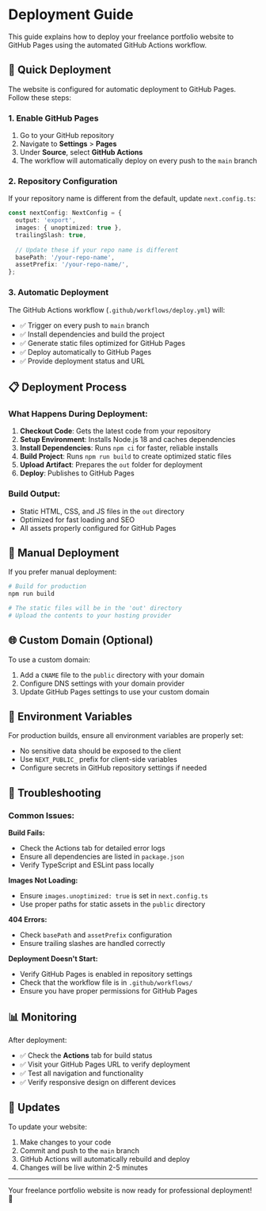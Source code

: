 # Deployment Guide

This guide explains how to deploy your freelance portfolio website to GitHub Pages using the automated GitHub Actions workflow.

## 🚀 Quick Deployment

The website is configured for automatic deployment to GitHub Pages. Follow these steps:

### 1. Enable GitHub Pages

1. Go to your GitHub repository
2. Navigate to **Settings** > **Pages**
3. Under **Source**, select **GitHub Actions**
4. The workflow will automatically deploy on every push to the `main` branch

### 2. Repository Configuration

If your repository name is different from the default, update `next.config.ts`:

```typescript
const nextConfig: NextConfig = {
  output: 'export',
  images: { unoptimized: true },
  trailingSlash: true,
  
  // Update these if your repo name is different
  basePath: '/your-repo-name',
  assetPrefix: '/your-repo-name/',
};
```

### 3. Automatic Deployment

The GitHub Actions workflow (`.github/workflows/deploy.yml`) will:

- ✅ Trigger on every push to `main` branch
- ✅ Install dependencies and build the project
- ✅ Generate static files optimized for GitHub Pages
- ✅ Deploy automatically to GitHub Pages
- ✅ Provide deployment status and URL

## 📋 Deployment Process

### What Happens During Deployment:

1. **Checkout Code**: Gets the latest code from your repository
2. **Setup Environment**: Installs Node.js 18 and caches dependencies
3. **Install Dependencies**: Runs `npm ci` for faster, reliable installs
4. **Build Project**: Runs `npm run build` to create optimized static files
5. **Upload Artifact**: Prepares the `out` folder for deployment
6. **Deploy**: Publishes to GitHub Pages

### Build Output:

- Static HTML, CSS, and JS files in the `out` directory
- Optimized for fast loading and SEO
- All assets properly configured for GitHub Pages

## 🔧 Manual Deployment

If you prefer manual deployment:

```bash
# Build for production
npm run build

# The static files will be in the 'out' directory
# Upload the contents to your hosting provider
```

## 🌐 Custom Domain (Optional)

To use a custom domain:

1. Add a `CNAME` file to the `public` directory with your domain
2. Configure DNS settings with your domain provider
3. Update GitHub Pages settings to use your custom domain

## 📝 Environment Variables

For production builds, ensure all environment variables are properly set:

- No sensitive data should be exposed to the client
- Use `NEXT_PUBLIC_` prefix for client-side variables
- Configure secrets in GitHub repository settings if needed

## 🚨 Troubleshooting

### Common Issues:

**Build Fails:**
- Check the Actions tab for detailed error logs
- Ensure all dependencies are listed in `package.json`
- Verify TypeScript and ESLint pass locally

**Images Not Loading:**
- Ensure `images.unoptimized: true` is set in `next.config.ts`
- Use proper paths for static assets in the `public` directory

**404 Errors:**
- Check `basePath` and `assetPrefix` configuration
- Ensure trailing slashes are handled correctly

**Deployment Doesn't Start:**
- Verify GitHub Pages is enabled in repository settings
- Check that the workflow file is in `.github/workflows/`
- Ensure you have proper permissions for GitHub Pages

## 📊 Monitoring

After deployment:

- ✅ Check the **Actions** tab for build status
- ✅ Visit your GitHub Pages URL to verify deployment
- ✅ Test all navigation and functionality
- ✅ Verify responsive design on different devices

## 🔄 Updates

To update your website:

1. Make changes to your code
2. Commit and push to the `main` branch
3. GitHub Actions will automatically rebuild and deploy
4. Changes will be live within 2-5 minutes

---

Your freelance portfolio website is now ready for professional deployment! 🎉
